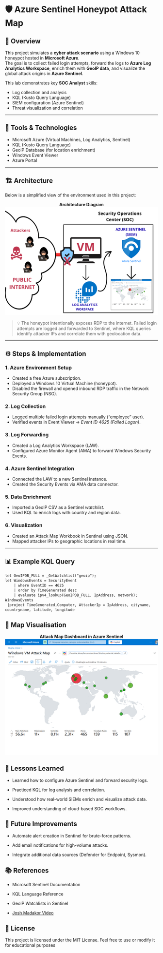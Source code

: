 # 🛡️ Azure Sentinel Honeypot Attack Map

## 📘 Overview
This project simulates a **cyber attack scenario** using a Windows 10 honeypot hosted in **Microsoft Azure**.  
The goal is to collect failed login attempts, forward the logs to **Azure Log Analytics Workspace**, enrich them with **GeoIP data**, and visualize the global attack origins in **Azure Sentinel**.  

This lab demonstrates key **SOC Analyst** skills:
- Log collection and analysis  
- KQL (Kusto Query Language)  
- SIEM configuration (Azure Sentinel)  
- Threat visualization and correlation  

---

## 🧰 Tools & Technologies
- Microsoft Azure (Virtual Machines, Log Analytics, Sentinel)  
- KQL (Kusto Query Language)  
- GeoIP Database (for location enrichment)  
- Windows Event Viewer  
- Azure Portal  

---

## 🏗️ Architecture
Below is a simplified view of the environment used in this project:

<p align="center">
  <b>Architecture Diagram</b><br>
  <img src="https://github.com/Dayvison07/azure-sentinel-honeypot/blob/46506147a74912822163de3bd8c158f528b1af3d/Architecture.png" width="600"/>
</p>





> 💡 The honeypot intentionally exposes RDP to the internet. Failed login attempts are logged and forwarded to Sentinel, where KQL queries identify attacker IPs and correlate them with geolocation data.

---

## ⚙️ Steps & Implementation

### 1. Azure Environment Setup
- Created a free Azure subscription.  
- Deployed a Windows 10 Virtual Machine (honeypot).  
- Disabled the firewall and opened inbound RDP traffic in the Network Security Group (NSG).  

### 2. Log Collection
- Logged multiple failed login attempts manually (“employee” user).  
- Verified events in Event Viewer → *Event ID 4625 (Failed Logon)*.  

### 3. Log Forwarding
- Created a Log Analytics Workspace (LAW).  
- Configured Azure Monitor Agent (AMA) to forward Windows Security Events.  

### 4. Azure Sentinel Integration
- Connected the LAW to a new Sentinel instance.  
- Created the Security Events via AMA data connector.  

### 5. Data Enrichment
- Imported a GeoIP CSV as a Sentinel *watchlist*.  
- Used KQL to enrich logs with country and region data.  

### 6. Visualization
- Created an Attack Map Workbook in Sentinel using JSON.  
- Mapped attacker IPs to geographic locations in real time.  

---

## 📊 Example KQL Query
```kql
let GeoIPDB_FULL = _GetWatchlist("geoip");
let WindowsEvents = SecurityEvent
    | where EventID == 4625
    | order by TimeGenerated desc
    | evaluate ipv4_lookup(GeoIPDB_FULL, IpAddress, network);
WindowsEvents
 |project TimeGenerated,Computer, AttackerIp = IpAddress, cityname, countryname, latitude, longitude
```

## 📸 Map Visualisation

<p align="center">
  <b>Attack Map Dashboard in Azure Sentinel</b><br>
  <img src="https://github.com/Dayvison07/azure-sentinel-honeypot/blob/c4f67d68b010da55033524a78fd5156c65eeb0e7/map.png" width="650"/>
</p>

## 🧠 Lessons Learned

- Learned how to configure Azure Sentinel and forward security logs.

- Practiced KQL for log analysis and correlation.

- Understood how real-world SIEMs enrich and visualize attack data.

- Improved understanding of cloud-based SOC workflows.

## 🚀 Future Improvements

- Automate alert creation in Sentinel for brute-force patterns.

- Add email notifications for high-volume attacks.

- Integrate additional data sources (Defender for Endpoint, Sysmon).

## 📚 References

- Microsoft Sentinel Documentation

- KQL Language Reference

- GeoIP Watchlists in Sentinel

- [Josh Madakor Vídeo](https://www.youtube.com/watch?v=g5JL2RIbThM&t=2752s)

## 🧾 License

This project is licensed under the MIT License.
Feel free to use or modify it for educational purposes



